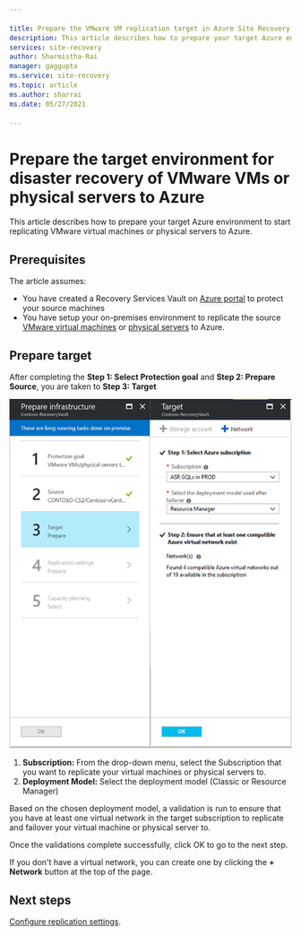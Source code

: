 ```yaml
---

title: Prepare the VMware VM replication target in Azure Site Recovery 
description: This article describes how to prepare your target Azure environment for VMware VM replication to Azure.
services: site-recovery
author: Sharmistha-Rai
manager: gaggupta
ms.service: site-recovery
ms.topic: article
ms.author: sharrai
ms.date: 05/27/2021

---
```


# Prepare the target environment for disaster recovery of VMware VMs or physical servers to Azure

This article describes how to prepare your target Azure environment to start replicating VMware virtual machines or physical servers to Azure.

## Prerequisites

The article assumes:
- You have created a Recovery Services Vault on [Azure portal](https://portal.azure.com "Azure portal") to protect your source machines
- You have setup your on-premises environment to replicate the source [VMware virtual machines](vmware-azure-set-up-source.md) or [physical servers](physical-azure-set-up-source.md) to 
Azure.

## Prepare target

After completing the **Step 1: Select Protection goal** and **Step 2: Prepare Source**, you are taken to **Step 3: Target**

![Prepare target](./media/vmware-azure-set-up-target/prepare-target-vmware-to-azure.png)

1. **Subscription:** From the drop-down menu, select the Subscription that you want to replicate your virtual machines or physical servers to.
2. **Deployment Model:** Select the deployment model (Classic or Resource Manager)

Based on the chosen deployment model, a validation is run to ensure that you have at least one virtual network in the target subscription to replicate and failover your virtual machine or physical server to.

Once the validations complete successfully, click OK to go to the next step.

If you don't have a virtual network, you can create one by clicking the **+ Network** button at the top of the page.

## Next steps
[Configure replication settings](vmware-azure-set-up-replication.md).
